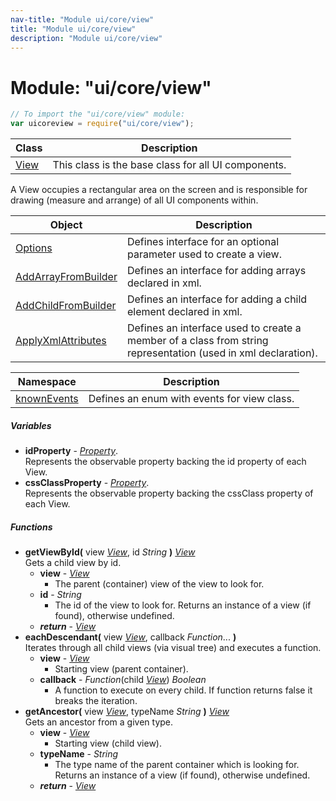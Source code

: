 ```yaml
---
nav-title: "Module ui/core/view"
title: "Module ui/core/view"
description: "Module ui/core/view"
---
```

# Module: "ui/core/view"

``` JavaScript
// To import the "ui/core/view" module:
var uicoreview = require("ui/core/view");
```

Class | Description
------|------------
[View](../../../ui/core/view/View.md) | This class is the base class for all UI components. 
A View occupies a rectangular area on the screen and is responsible for drawing (measure and arrange) of all UI components within. 

Object | Description
------|------------
[Options](../../../ui/core/view/Options.md) | Defines interface for an optional parameter used to create a view.
[AddArrayFromBuilder](../../../ui/core/view/AddArrayFromBuilder.md) | Defines an interface for adding arrays declared in xml.
[AddChildFromBuilder](../../../ui/core/view/AddChildFromBuilder.md) | Defines an interface for adding a child element declared in xml.
[ApplyXmlAttributes](../../../ui/core/view/ApplyXmlAttributes.md) | Defines an interface used to create a member of a class from string representation (used in xml declaration).

Namespace | Description
------|------------
[knownEvents](../../../ui/core/view/knownEvents/) | Defines an enum with events for view class.

##### Variables
 - **idProperty** - [_Property_](../../../ui/core/dependency-observable/Property.md).    
  Represents the observable property backing the id property of each View.
 - **cssClassProperty** - [_Property_](../../../ui/core/dependency-observable/Property.md).    
  Represents the observable property backing the cssClass property of each View.

##### Functions
 - **getViewById(** view [_View_](../../../ui/core/view/View.md), id _String_ **)** [_View_](../../../ui/core/view/View.md)  
     Gets a child view by id.
   - **view** - [_View_](../../../ui/core/view/View.md)  
     - The parent (container) view of the view to look for.
   - **id** - _String_  
     - The id of the view to look for.
Returns an instance of a view (if found), otherwise undefined.
   - _**return**_ - [_View_](../../../ui/core/view/View.md)
 - **eachDescendant(** view [_View_](../../../ui/core/view/View.md), callback _Function_... **)**  
     Iterates through all child views (via visual tree) and executes a function.
   - **view** - [_View_](../../../ui/core/view/View.md)  
     - Starting view (parent container).
   - **callback** - _Function_(child [_View_](../../../ui/core/view/View.md)) _Boolean_  
     - A function to execute on every child. If function returns false it breaks the iteration.
 - **getAncestor(** view [_View_](../../../ui/core/view/View.md), typeName _String_ **)** [_View_](../../../ui/core/view/View.md)  
     Gets an ancestor from a given type.
   - **view** - [_View_](../../../ui/core/view/View.md)  
     - Starting view (child view).
   - **typeName** - _String_  
     - The type name of the parent container which is looking for.
Returns an instance of a view (if found), otherwise undefined.
   - _**return**_ - [_View_](../../../ui/core/view/View.md)
